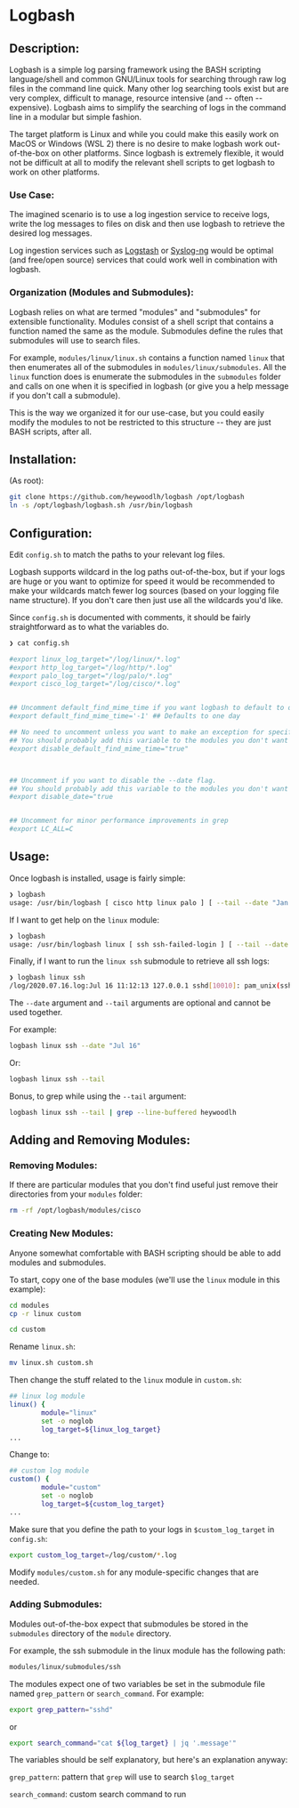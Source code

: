 # Logbash

## Description:
Logbash is a simple log parsing framework using the BASH scripting language/shell and common GNU/Linux tools for searching through raw log files in the command line quick. Many other log searching tools exist but are very complex, difficult to manage, resource intensive (and -- often --expensive). Logbash aims to simplify the searching of logs in the command line in a modular but simple fashion. 

The target platform is Linux and while you could make this easily work on MacOS or Windows (WSL 2) there is no desire to make logbash work out-of-the-box on other platforms. Since logbash is extremely flexible, it would not be difficult at all to modify the relevant shell scripts to get logbash to work on other platforms.


### Use Case:
The imagined scenario is to use a log ingestion service to receive logs, write the log messages to files on disk and then use logbash to retrieve the desired log messages.

Log ingestion services such as [Logstash](https://www.elastic.co/logstash) or [Syslog-ng](https://github.com/syslog-ng/syslog-ng) would be optimal (and free/open source) services that could work well in combination with logbash.

### Organization (Modules and Submodules):
Logbash relies on what are termed "modules" and "submodules" for extensible functionality. Modules consist of a shell script that contains a function named the same as the module. Submodules define the rules that submodules will use to search files.

For example, `modules/linux/linux.sh` contains a function named `linux` that then enumerates all of the submodules in `modules/linux/submodules`. All the `linux` function does is enumerate the submodules in the `submodules` folder and calls on one when it is specified in logbash (or give you a help message if you don't call a submodule). 

This is the way we organized it for our use-case, but you could easily modify the modules to not be restricted to this structure -- they are just BASH scripts, after all.

## Installation:

(As root):

```bash
git clone https://github.com/heywoodlh/logbash /opt/logbash
ln -s /opt/logbash/logbash.sh /usr/bin/logbash
```

## Configuration:

Edit `config.sh` to match the paths to your relevant log files. 

Logbash supports wildcard in the log paths out-of-the-box, but if your logs are huge or you want to optimize for speed it would be recommended to make your wildcards match fewer log sources (based on your logging file name structure). If you don't care then just use all the wildcards you'd like. 

Since `config.sh` is documented with comments, it should be fairly straightforward as to what the variables do.

```bash
❯ cat config.sh

#export linux_log_target="/log/linux/*.log"
#export http_log_target="/log/http/*.log"
#export palo_log_target="/log/palo/*.log"
#export cisco_log_target="/log/cisco/*.log"


## Uncomment default_find_mime_time if you want logbash to default to only search for files modified within a certain time:
#export default_find_mime_time='-1' ## Defaults to one day

## No need to uncomment unless you want to make an exception for specific modules to not use the default find time if you have it set
## You should probably add this variable to the modules you don't want to use default time to search, not in config.sh
#export disable_default_find_mime_time="true"



## Uncomment if you want to disable the --date flag.
## You should probably add this variable to the modules you don't want to use the --date flag, not in config.sh
#export disable_date="true


## Uncomment for minor performance improvements in grep
#export LC_ALL=C
``` 


## Usage:

Once logbash is installed, usage is fairly simple:

```bash
❯ logbash
usage: /usr/bin/logbash [ cisco http linux palo ] [ --tail --date "Jan 01 2020" ]
```

If I want to get help on the `linux` module:
```bash
❯ logbash
usage: /usr/bin/logbash linux [ ssh ssh-failed-login ] [ --tail --date "Jan 01 2020" ]
```

Finally, if I want to run the `linux ssh` submodule to retrieve all ssh logs:

```bash
❯ logbash linux ssh
/log/2020.07.16.log:Jul 16 11:12:13 127.0.0.1 sshd[10010]: pam_unix(sshd:session): session closed for user heywoodlh
```

The `--date` argument and `--tail` arguments are optional and cannot be used together.

For example:

```bash
logbash linux ssh --date "Jul 16"
```

Or:

```bash
logbash linux ssh --tail
```

Bonus, to grep while using the `--tail` argument:

```bash
logbash linux ssh --tail | grep --line-buffered heywoodlh
```


## Adding and Removing Modules:

### Removing Modules:

If there are particular modules that you don't find useful just remove their directories from your `modules` folder:

```bash
rm -rf /opt/logbash/modules/cisco
```

### Creating New Modules:

Anyone somewhat comfortable with BASH scripting should be able to add modules and submodules.

To start, copy one of the base modules (we'll use the `linux` module in this example):

```bash
cd modules
cp -r linux custom

cd custom
```

Rename `linux.sh`:

```bash
mv linux.sh custom.sh
```


Then change the stuff related to the `linux` module in `custom.sh`:

```bash
## linux log module
linux() {
        module="linux"
        set -o noglob
        log_target=${linux_log_target}
...
```

Change to:

```bash
## custom log module
custom() {
        module="custom"
        set -o noglob
        log_target=${custom_log_target}
...
```

Make sure that you define the path to your logs in `$custom_log_target` in `config.sh`:

```bash
export custom_log_target=/log/custom/*.log
```

Modify `modules/custom.sh` for any module-specific changes that are needed.

### Adding Submodules:

Modules out-of-the-box expect that submodules be stored in the `submodules` directory of the `module` directory.

For example, the ssh submodule in the linux module has the following path:

```bash
modules/linux/submodules/ssh
```

The modules expect one of two variables be set in the submodule file named `grep_pattern` or `search_command`. For example:

```bash
export grep_pattern="sshd"
```

or 

```bash
export search_command="cat ${log_target} | jq '.message'"
```


The variables should be self explanatory, but here's an explanation anyway:

`grep_pattern`: pattern that `grep` will use to search `$log_target`

`search_command`: custom search command to run 
